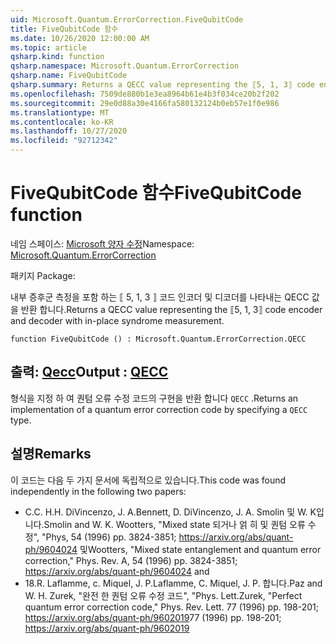 ```yaml
---
uid: Microsoft.Quantum.ErrorCorrection.FiveQubitCode
title: FiveQubitCode 함수
ms.date: 10/26/2020 12:00:00 AM
ms.topic: article
qsharp.kind: function
qsharp.namespace: Microsoft.Quantum.ErrorCorrection
qsharp.name: FiveQubitCode
qsharp.summary: Returns a QECC value representing the ⟦5, 1, 3⟧ code encoder and decoder with in-place syndrome measurement.
ms.openlocfilehash: 7509de880b1e3ea8964b61e4b3f034ce20b2f202
ms.sourcegitcommit: 29e0d88a30e4166fa580132124b0eb57e1f0e986
ms.translationtype: MT
ms.contentlocale: ko-KR
ms.lasthandoff: 10/27/2020
ms.locfileid: "92712342"
---
```

# <a name="fivequbitcode-function"></a><span data-ttu-id="3e2af-102">FiveQubitCode 함수</span><span class="sxs-lookup"><span data-stu-id="3e2af-102">FiveQubitCode function</span></span>

<span data-ttu-id="3e2af-103">네임 스페이스: [Microsoft 양자 수정](xref:Microsoft.Quantum.ErrorCorrection)</span><span class="sxs-lookup"><span data-stu-id="3e2af-103">Namespace: [Microsoft.Quantum.ErrorCorrection](xref:Microsoft.Quantum.ErrorCorrection)</span></span>

<span data-ttu-id="3e2af-104">패키지 [](https://nuget.org/packages/)</span><span class="sxs-lookup"><span data-stu-id="3e2af-104">Package: [](https://nuget.org/packages/)</span></span>


<span data-ttu-id="3e2af-105">내부 증후군 측정을 포함 하는 ⟦ 5, 1, 3 ⟧ 코드 인코더 및 디코더를 나타내는 QECC 값을 반환 합니다.</span><span class="sxs-lookup"><span data-stu-id="3e2af-105">Returns a QECC value representing the ⟦5, 1, 3⟧ code encoder and decoder with in-place syndrome measurement.</span></span>

```qsharp
function FiveQubitCode () : Microsoft.Quantum.ErrorCorrection.QECC
```


## <a name="output--qecc"></a><span data-ttu-id="3e2af-106">출력: [Qecc](xref:Microsoft.Quantum.ErrorCorrection.QECC)</span><span class="sxs-lookup"><span data-stu-id="3e2af-106">Output : [QECC](xref:Microsoft.Quantum.ErrorCorrection.QECC)</span></span>

<span data-ttu-id="3e2af-107">형식을 지정 하 여 퀀텀 오류 수정 코드의 구현을 반환 합니다 `QECC` .</span><span class="sxs-lookup"><span data-stu-id="3e2af-107">Returns an implementation of a quantum error correction code by specifying a `QECC` type.</span></span>

## <a name="remarks"></a><span data-ttu-id="3e2af-108">설명</span><span class="sxs-lookup"><span data-stu-id="3e2af-108">Remarks</span></span>

<span data-ttu-id="3e2af-109">이 코드는 다음 두 가지 문서에 독립적으로 있습니다.</span><span class="sxs-lookup"><span data-stu-id="3e2af-109">This code was found independently in the following two papers:</span></span>

- <span data-ttu-id="3e2af-110">C.</span><span class="sxs-lookup"><span data-stu-id="3e2af-110">C.</span></span> <span data-ttu-id="3e2af-111">H.</span><span class="sxs-lookup"><span data-stu-id="3e2af-111">H.</span></span> <span data-ttu-id="3e2af-112">DiVincenzo, J. A.</span><span class="sxs-lookup"><span data-stu-id="3e2af-112">Bennett, D. DiVincenzo, J. A.</span></span> <span data-ttu-id="3e2af-113">Smolin 및 W. K입니다.</span><span class="sxs-lookup"><span data-stu-id="3e2af-113">Smolin and W. K.</span></span> <span data-ttu-id="3e2af-114">Wootters, "Mixed state 되거나 얽 히 및 퀀텀 오류 수정", "Phys, 54 (1996) pp. 3824-3851; https://arxiv.org/abs/quant-ph/9604024 및</span><span class="sxs-lookup"><span data-stu-id="3e2af-114">Wootters, "Mixed state entanglement and quantum error correction," Phys. Rev. A, 54 (1996) pp. 3824-3851; https://arxiv.org/abs/quant-ph/9604024 and</span></span>
- <span data-ttu-id="3e2af-115">18.</span><span class="sxs-lookup"><span data-stu-id="3e2af-115">R.</span></span> <span data-ttu-id="3e2af-116">Laflamme, c. Miquel, J. P.</span><span class="sxs-lookup"><span data-stu-id="3e2af-116">Laflamme, C. Miquel, J. P.</span></span> <span data-ttu-id="3e2af-117">합니다.</span><span class="sxs-lookup"><span data-stu-id="3e2af-117">Paz and W. H.</span></span> <span data-ttu-id="3e2af-118">Zurek, "완전 한 퀀텀 오류 수정 코드", "Phys. Lett.</span><span class="sxs-lookup"><span data-stu-id="3e2af-118">Zurek, "Perfect quantum error correction code," Phys. Rev. Lett.</span></span> <span data-ttu-id="3e2af-119">77 (1996) pp. 198-201; https://arxiv.org/abs/quant-ph/9602019</span><span class="sxs-lookup"><span data-stu-id="3e2af-119">77 (1996) pp. 198-201; https://arxiv.org/abs/quant-ph/9602019</span></span>